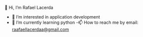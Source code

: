 👋 Hi, I’m Rafael Lacerda
- 👀 I’m interested in application development
- 🌱 I’m currently learning python
-📫 How to reach me by email: raafaellacerdaa@gmail.com

<!---
RafaelLacerda15/RafaelLacerda15 is a ✨ special ✨ repository because its `README.md` (this file) appears on your GitHub profile.
You can click the Preview link to take a look at your changes.
--->
